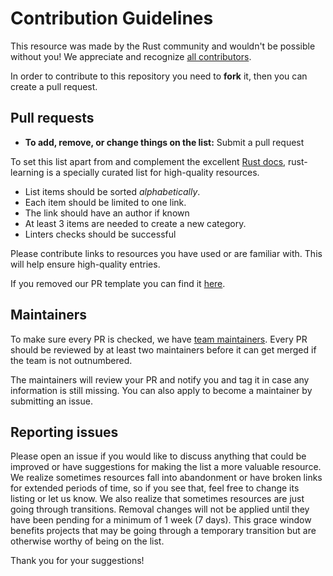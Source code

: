# Contribution Guidelines

This resource was made by the Rust community and wouldn't be possible without you! We appreciate and recognize [all contributors](https://github.com/ctjhoa/rust-learning/graphs/contributors).

In order to contribute to this repository you need to **fork** it, then you can create a pull request.

## Pull requests

- **To add, remove, or change things on the list:** Submit a pull request

To set this list apart from and complement the excellent [Rust docs](https://www.rust-lang.org/en-US/documentation.html), rust-learning is a specially curated list for high-quality resources.

- List items should be sorted *alphabetically*.
- Each item should be limited to one link.
- The link should have an author if known
- At least 3 items are needed to create a new category.
- Linters checks should be successful

Please contribute links to resources you have used or are familiar with. This will help ensure high-quality entries.

If you removed our PR template you can find it [here](https://github.com/ctjhoa/rust-learning/blob/master/.github/PULL_REQUEST_TEMPLATE.md).

## Maintainers

To make sure every PR is checked, we have [team maintainers](MAINTAINERS). Every PR should be reviewed by at least two maintainers before it can get merged if the team is not outnumbered.

The maintainers will review your PR and notify you and tag it in case any information is still missing.
You can also apply to become a maintainer by submitting an issue.

## Reporting issues

Please open an issue if you would like to discuss anything that could be improved or have suggestions for making the list a more valuable resource. We realize sometimes resources fall into abandonment or have broken links for extended periods of time, so if you see that, feel free to change its listing or let us know. We also realize that sometimes resources are just going through transitions. Removal changes will not be applied until they have been pending for a minimum of 1 week (7 days). This grace window benefits projects that may be going through a temporary transition but are otherwise worthy of being on the list.

Thank you for your suggestions!
